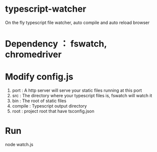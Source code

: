 # typescript-watcher
On the fly typescript file watcher, auto compile and auto reload browser

# Dependency ： fswatch, chromedriver

# Modify config.js  
 1. port : A http server will serve your static files running at this port  
 2. src : The directory where your typescript files is, fswatch will watch it  
 3. bin : The root of static files  
 4. compile : Typescript output directory
 5. root : project root that have tsconfig.json
# Run   
  node watch.js
